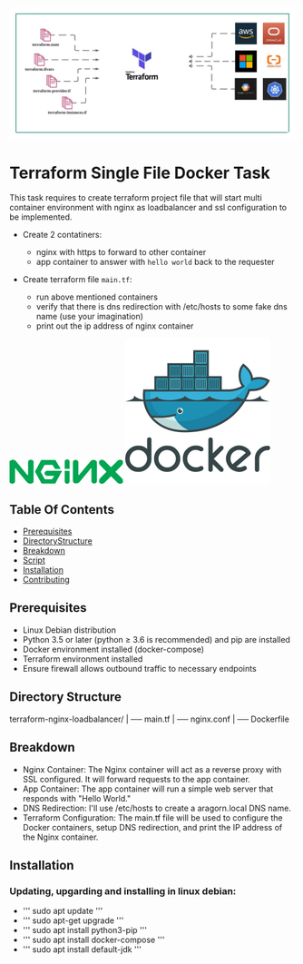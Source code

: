 ![Terraform Arch](Terraform.jpg)

# Terraform Single File Docker Task 

This task requires to create terraform project file that will start multi container environment with nginx as loadbalancer 
and ssl configuration to be implemented.

- Create 2 contatiners:
    - nginx with https to forward to other container
    - app container to answer with `hello world` back to the requester

- Create terraform file `main.tf`:
    - run above mentioned containers
    - verify that there is dns redirection with /etc/hosts to some fake dns name (use your imagination)
    - print out the ip address of nginx container

![Nginx](nginx_logo.png) ![Docker](dockerlogo.png)

## Table Of Contents

- [Prerequisites](#prerequisites)
- [DirectoryStructure](#directorystructure) 
- [Breakdown](#breakdown)
- [Script](#script)
- [Installation](#installation)
- [Contributing](#contributing)

## Prerequisites

- Linux Debian distribution
- Python 3.5 or later (python ≥ 3.6 is recommended) and pip are installed
- Docker environment installed (docker-compose)
- Terraform environment installed
- Ensure firewall allows outbound traffic to necessary endpoints 

## Directory Structure

terraform-nginx-loadbalancer/
|
── main.tf
|
── nginx.conf
|
── Dockerfile

## Breakdown 

- Nginx Container: The Nginx container will act as a reverse proxy with SSL configured. It will forward requests to the app container.
- App Container: The app container will run a simple web server that responds with "Hello World."
- DNS Redirection: I'll use /etc/hosts to create a aragorn.local DNS name.
- Terraform Configuration: The main.tf file will be used to configure the Docker containers, setup DNS redirection, and print the IP address of the Nginx container.

## Installation

### Updating, upgarding and installing in linux debian: 

- ''' sudo apt update '''
- ''' sudo apt-get upgrade '''
- ''' sudo apt install python3-pip '''
- ''' sudo apt install docker-compose '''
- ''' sudo apt install default-jdk '''


